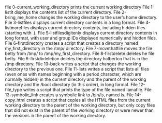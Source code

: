 file 0-current_working_directory prints the current working directory
File 1-listit displays the contents list of the current directory.
File 2-bring_me_home changes the working directory to the user’s home directory.
File 3-listfiles displays current directory contents in a long format.
File 4-listmorefiles displays current directory contents, including hidden files (starting with .).
File 5-listfilesdigitonly displays current directory contents in long format, with user and group IDs displayed numerically and hidden files.
File 6-firstdirectory creates a script that creates a directory named my_first_directory in the /tmp/ directory.
File 7-movethatfile moves the file betty from /tmp/ to /tmp/my_first_directory.
File 8-firstdelete deletes he file betty.
File 9-firstdirdeletion deletes the directory holberton that is in the /tmp directory.
File 10-back writes a script that changes the working directory to the previous one.
File 11-lists writes a script that lists all files (even ones with names beginning with a period character, which are normally hidden) in the current directory and the parent of the working directory and the /boot directory (in this order), in long format.
File 12-file_type writes a script that prints the type of the file named iamafile.
File 13-symbolic_link creates a symbolic link to /bin/ls, named ls.
File 14-copy_html creates a script that copies all the HTML files from the current working directory to the parent of the working directory, but only copy files that did not exist in the parent of the working directory or were newer than the versions in the parent of the working directory.
